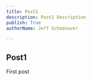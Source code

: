 ```yaml
---
title: Post1
description: Post1 Description
publish: True
authorName: Jeff Schoonover

---
```


## Post1 


First post 
